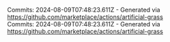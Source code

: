 Commits: 2024-08-09T07:48:23.611Z - Generated via https://github.com/marketplace/actions/artificial-grass
<br>
Commits: 2024-08-09T07:48:23.611Z - Generated via https://github.com/marketplace/actions/artificial-grass
<br>
